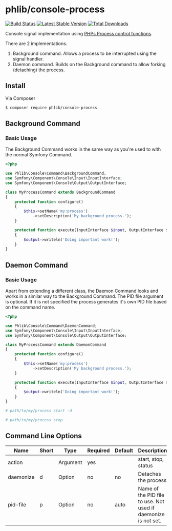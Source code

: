 # phlib/console-process

[![Build Status](https://img.shields.io/travis/phlib/console-process/master.svg)](https://travis-ci.org/phlib/console-process)
[![Latest Stable Version](https://img.shields.io/packagist/v/phlib/console-process.svg)](https://packagist.org/packages/phlib/console-process)
[![Total Downloads](https://img.shields.io/packagist/dt/phlib/console-process.svg)](https://packagist.org/packages/phlib/console-process)

Console signal implementation using [PHPs Process control functions](http://php.net/manual/en/book.pcntl.php).

There are 2 implementations.

1. Background command. Allows a process to be interrupted using the signal handler.
2. Daemon command. Builds on the Background command to allow forking (detaching) the process.

## Install

Via Composer

``` bash
$ composer require phlib/console-process
```

## Background Command
### Basic Usage

The Background Command works in the same way as you're used to with the normal Symfony Command.

```php
<?php

use Phlib\Console\Command\BackgroundCommand;
use Symfony\Component\Console\Input\InputInterface;
use Symfony\Component\Console\Output\OutputInterface;

class MyProcessCommand extends BackgroundCommand
{
    protected function configure()
    {
        $this->setName('my:process')
            ->setDescription('My background process.');
    }

    protected function execute(InputInterface $input, OutputInterface $output)
    {
        $output->writeln('Doing important work!');
    }
}

```

## Daemon Command
### Basic Usage

Apart from extending a different class, the Daemon Command looks and works in a similar way to the Background
Command. The PID file argument is optional. If it is not specified the process generates it's own PID file based 
on the command name.

```php
<?php

use Phlib\Console\Command\DaemonCommand;
use Symfony\Component\Console\Input\InputInterface;
use Symfony\Component\Console\Output\OutputInterface;

class MyProcessCommand extends DaemonCommand
{
    protected function configure()
    {
        $this->setName('my:process')
            ->setDescription('My background process.');
    }

    protected function execute(InputInterface $input, OutputInterface $output)
    {
        $output->writeln('Doing important work!');
    }
}

```

```bash
# path/to/my/process start -d
```

```bash
# path/to/my/process stop
```


## Command Line Options
|Name|Short|Type|Required|Default|Description|
|----|----|-----|--------|-------|-----------|
|action||Argument|yes||start, stop, status|
|daemonize|d|Option|no|no|Detaches the process|
|pid-file|p|Option|no|auto|Name of the PID file to use. Not used if daemonize is not set.|

